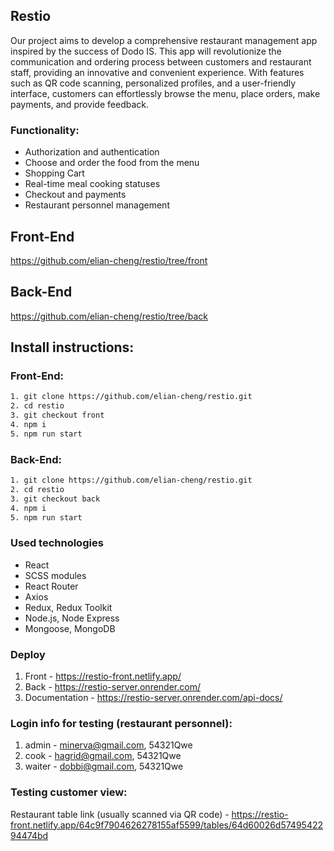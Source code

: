 ## Restio

Our project aims to develop a comprehensive restaurant management app inspired by the success of Dodo IS. This app will revolutionize the communication and ordering process between customers and restaurant staff, providing an innovative and convenient experience. With features such as QR code scanning, personalized profiles, and a user-friendly interface, customers can effortlessly browse the menu, place orders, make payments, and provide feedback.

### Functionality:

- Authorization and authentication
- Choose and order the food from the menu
- Shopping Cart
- Real-time meal cooking statuses
- Checkout and payments
- Restaurant personnel management

## Front-End

https://github.com/elian-cheng/restio/tree/front

## Back-End

https://github.com/elian-cheng/restio/tree/back


## Install instructions:

### Front-End:

```bash
1. git clone https://github.com/elian-cheng/restio.git
2. cd restio
3. git checkout front
4. npm i
5. npm run start
```

### Back-End:

```bash
1. git clone https://github.com/elian-cheng/restio.git
2. cd restio
3. git checkout back
4. npm i
5. npm run start
```

### Used technologies

- React
- SCSS modules
- React Router
- Axios
- Redux, Redux Toolkit
- Node.js, Node Express
- Mongoose, MongoDB

### Deploy
1. Front - https://restio-front.netlify.app/
2. Back - https://restio-server.onrender.com/
3. Documentation - https://restio-server.onrender.com/api-docs/

### Login info for testing (restaurant personnel):
1) admin - minerva@gmail.com, 54321Qwe
2) cook - hagrid@gmail.com, 54321Qwe
3) waiter - dobbi@gmail.com, 54321Qwe

### Testing customer view: 
Restaurant table link (usually scanned via QR code) - https://restio-front.netlify.app/64c9f7904626278155af5599/tables/64d60026d5749542294474bd
